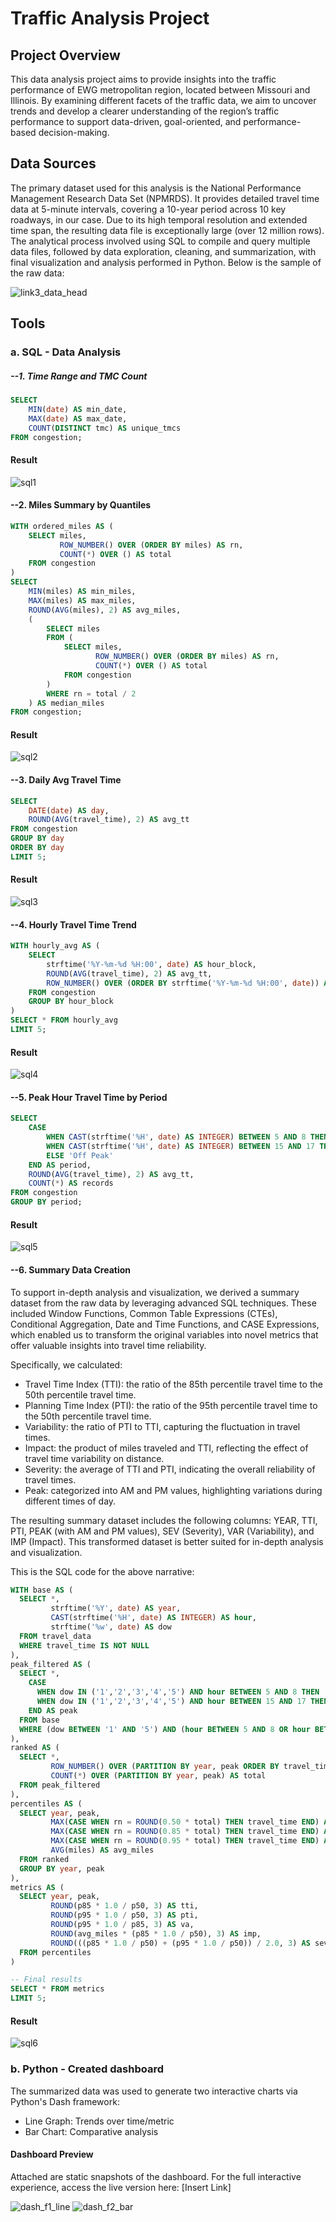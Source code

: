 # Traffic Analysis Project

## Project Overview

This data analysis project aims to provide insights into the traffic performance of EWG metropolitan region, located between Missouri and Illinois. By examining different facets of the traffic data, we aim to uncover trends and develop a clearer understanding of the region’s traffic performance to support data-driven, goal-oriented, and performance-based decision-making.

## Data Sources

The primary dataset used for this analysis is the National Performance Management Research Data Set (NPMRDS). It provides detailed travel time data at 5-minute intervals, covering a 10-year period across 10 key roadways, in our case. Due to its high temporal resolution and extended time span, the resulting data file is exceptionally large (over 12 million rows). The analytical process involved using SQL to compile and query multiple data files, followed by data exploration, cleaning, and summarization, with final visualization and analysis performed in Python. Below is the sample of the raw data:

![link3_data_head](https://github.com/user-attachments/assets/1c8bcfc0-ee93-45cf-8836-b937906bf884)

## Tools
### a. SQL - Data Analysis
  
##### --1. Time Range and TMC Count 
```sql
SELECT 
    MIN(date) AS min_date,
    MAX(date) AS max_date,
    COUNT(DISTINCT tmc) AS unique_tmcs
FROM congestion;
```
#### Result
![sql1](https://github.com/user-attachments/assets/e32e1471-86f2-4020-9dc3-b45e22b44284)

#### --2. Miles Summary by Quantiles
```sql
WITH ordered_miles AS (
    SELECT miles,
           ROW_NUMBER() OVER (ORDER BY miles) AS rn,
           COUNT(*) OVER () AS total
    FROM congestion
)
SELECT 
    MIN(miles) AS min_miles,
    MAX(miles) AS max_miles,
    ROUND(AVG(miles), 2) AS avg_miles,
    (
        SELECT miles 
        FROM (
            SELECT miles,
                   ROW_NUMBER() OVER (ORDER BY miles) AS rn,
                   COUNT(*) OVER () AS total
            FROM congestion
        )
        WHERE rn = total / 2
    ) AS median_miles
FROM congestion;
```
#### Result
![sql2](https://github.com/user-attachments/assets/5d83bb14-f81d-4d6f-995c-9974839a9381)

#### --3. Daily Avg Travel Time
```sql
SELECT 
    DATE(date) AS day,
    ROUND(AVG(travel_time), 2) AS avg_tt
FROM congestion
GROUP BY day
ORDER BY day
LIMIT 5;
```
#### Result
![sql3](https://github.com/user-attachments/assets/a6e1a305-6c98-4f01-a3a1-54b66dd6e206)

#### --4. Hourly Travel Time Trend
```sql
WITH hourly_avg AS (
    SELECT 
        strftime('%Y-%m-%d %H:00', date) AS hour_block,
        ROUND(AVG(travel_time), 2) AS avg_tt,
        ROW_NUMBER() OVER (ORDER BY strftime('%Y-%m-%d %H:00', date)) AS rn
    FROM congestion
    GROUP BY hour_block
)
SELECT * FROM hourly_avg
LIMIT 5;
```
#### Result
![sql4](https://github.com/user-attachments/assets/d65039cc-93e2-4541-8061-0443f1c9e382)

#### --5. Peak Hour Travel Time by Period
```sql
SELECT 
    CASE 
        WHEN CAST(strftime('%H', date) AS INTEGER) BETWEEN 5 AND 8 THEN 'AM Peak'
        WHEN CAST(strftime('%H', date) AS INTEGER) BETWEEN 15 AND 17 THEN 'PM Peak'
        ELSE 'Off Peak'
    END AS period,
    ROUND(AVG(travel_time), 2) AS avg_tt,
    COUNT(*) AS records
FROM congestion
GROUP BY period;
```
#### Result
![sql5](https://github.com/user-attachments/assets/0d915fbb-3072-42f9-8ca4-c6b84b4b3601)

#### --6. Summary Data Creation
To support in-depth analysis and visualization, we derived a summary dataset from the raw data by leveraging advanced SQL techniques. These included Window Functions, Common Table Expressions (CTEs), Conditional Aggregation, Date and Time Functions, and CASE Expressions, which enabled us to transform the original variables into novel metrics that offer valuable insights into travel time reliability.

Specifically, we calculated:
-	Travel Time Index (TTI): the ratio of the 85th percentile travel time to the 50th percentile travel time.
-	Planning Time Index (PTI): the ratio of the 95th percentile travel time to the 50th percentile travel time.
-	Variability: the ratio of PTI to TTI, capturing the fluctuation in travel times.
-	Impact: the product of miles traveled and TTI, reflecting the effect of travel time variability on distance.
-	Severity: the average of TTI and PTI, indicating the overall reliability of travel times.
-	Peak: categorized into AM and PM values, highlighting variations during different times of day.

The resulting summary dataset includes the following columns: YEAR, TTI, PTI, PEAK (with AM and PM values), SEV (Severity), VAR (Variability), and IMP (Impact). This transformed dataset is better suited for in-depth analysis and visualization.

This is the SQL code for the above narrative:
```sql
WITH base AS (
  SELECT *,
         strftime('%Y', date) AS year,
         CAST(strftime('%H', date) AS INTEGER) AS hour,
         strftime('%w', date) AS dow
  FROM travel_data
  WHERE travel_time IS NOT NULL
),
peak_filtered AS (
  SELECT *,
    CASE
      WHEN dow IN ('1','2','3','4','5') AND hour BETWEEN 5 AND 8 THEN 'AM'
      WHEN dow IN ('1','2','3','4','5') AND hour BETWEEN 15 AND 17 THEN 'PM'
    END AS peak
  FROM base
  WHERE (dow BETWEEN '1' AND '5') AND (hour BETWEEN 5 AND 8 OR hour BETWEEN 15 AND 17)
),
ranked AS (
  SELECT *,
         ROW_NUMBER() OVER (PARTITION BY year, peak ORDER BY travel_time) AS rn,
         COUNT(*) OVER (PARTITION BY year, peak) AS total
  FROM peak_filtered
),
percentiles AS (
  SELECT year, peak,
         MAX(CASE WHEN rn = ROUND(0.50 * total) THEN travel_time END) AS p50,
         MAX(CASE WHEN rn = ROUND(0.85 * total) THEN travel_time END) AS p85,
         MAX(CASE WHEN rn = ROUND(0.95 * total) THEN travel_time END) AS p95,
         AVG(miles) AS avg_miles
  FROM ranked
  GROUP BY year, peak
),
metrics AS (
  SELECT year, peak,
         ROUND(p85 * 1.0 / p50, 3) AS tti,
         ROUND(p95 * 1.0 / p50, 3) AS pti,
         ROUND(p95 * 1.0 / p85, 3) AS va,
         ROUND(avg_miles * (p85 * 1.0 / p50), 3) AS imp,
         ROUND(((p85 * 1.0 / p50) + (p95 * 1.0 / p50)) / 2.0, 3) AS sev
  FROM percentiles
)

-- Final results
SELECT * FROM metrics
LIMIT 5;
```
#### Result
![sql6](https://github.com/user-attachments/assets/f32184d3-dace-43aa-90f7-03dae0a8cdb4)

### b. Python - Created dashboard 
The summarized data was used to generate two interactive charts via Python's Dash framework:
- Line Graph: Trends over time/metric
- Bar Chart: Comparative analysis

#### Dashboard Preview
Attached are static snapshots of the dashboard. For the full interactive experience, access the live version here: [Insert Link]

![dash_f1_line](https://github.com/user-attachments/assets/15fe4bbe-4bec-42df-bffa-fec7065bb0b5)
![dash_f2_bar](https://github.com/user-attachments/assets/1d130928-efa3-444c-af2a-8bdc2bedfafc)


```sql

```
